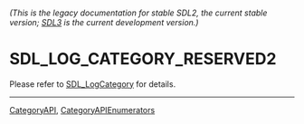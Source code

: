 ###### (This is the legacy documentation for stable SDL2, the current stable version; [SDL3](https://wiki.libsdl.org/SDL3/) is the current development version.)
# SDL_LOG_CATEGORY_RESERVED2

Please refer to [SDL_LogCategory](SDL_LogCategory) for details.

----
[CategoryAPI](CategoryAPI), [CategoryAPIEnumerators](CategoryAPIEnumerators)

